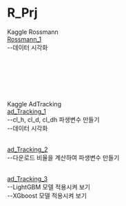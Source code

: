 # R_Prj
Kaggle Rossmann<br/>
[Rossmann_1](rossmann_191111.html)<br />
--데이터 시각화<br /><br />


<br />
<br />
<br />
<br />

Kaggle AdTracking<br/>
[ad_Tracking_1](01_ad_down_RT_Github.md)<br />
--cl_h, cl_d, cl_dh 파생변수 만들기<br />
--데이터 시각화<br /><br />

[ad_Tracking_2](02_ad_down_WT_Github.md)<br />
--다운로드 비율을 계산하여 파생변수 만들기<br /><br />

[ad_Tracking_3](03_ad_model_Github.md)<br />
--LightGBM 모델 적용시켜 보기<br />
--XGboost 모델 적용시켜 보기<br />

